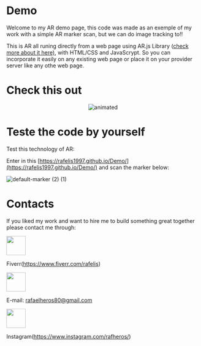 # Demo
Welcome to my AR demo page, this code was made as an exemple of my work with a simple AR marker scan, but we can do image tracking to!!

This is AR all runing directly from a web page using AR.js Library ([check more about it here)](https://ar-js-org.github.io/AR.js-Docs/), with HTML/CSS and JavaScrypt. So you can incorporate it easily on any existing web page 
or place it on your provider server like any othe web page.

# Check this out

<p align="center">
  <img src="https://user-images.githubusercontent.com/60658855/168090946-7eded517-bcfd-4313-835a-43b9480174a2.gif" alt="animated" />
</p>

# Teste the code by yourself


Test this technology of AR: 

Enter in this [https://rafelis1997.github.io/Demo/](https://rafelis1997.github.io/Demo/) and scan the marker below:


![default-marker (2) (1)](https://user-images.githubusercontent.com/60658855/168088722-cd696320-a341-4326-9ddd-6ca779d629d5.png)


# Contacts

If you liked my work and want to hire me to build something great together please contact me through:

<p align="left">
  <img src="https://user-images.githubusercontent.com/60658855/168095639-bd56f55c-b60b-4abf-9987-5d60da1384a3.png" width="50" hight="50">
</p>

Fiverr(https://www.fiverr.com/rafelis)

<p align="left" align-text="center">
  <img src="https://cdn-icons-png.flaticon.com/512/331/331389.png" width="50" hight="50">
</p>

E-mail: rafaelheros80@gmail.com

<p align="left">
  <img src="https://feronconi.com.br/wp-content/uploads/2019/07/instagram-new-2016-logo-4773FE3F99-seeklogo.com_.png" width="50" hight="50">
</p>

Instagram(https://www.instagram.com/rafheros/)


